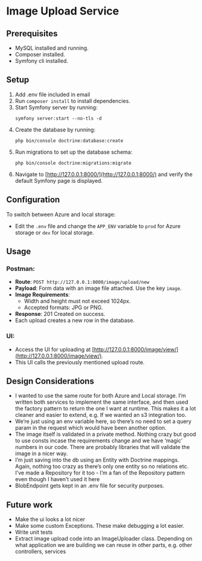 # Image Upload Service

## Prerequisites

- MySQL installed and running.
- Composer installed.
- Symfony cli installed.

## Setup

1. Add .env file included in email
2. Run `composer install` to install dependencies.
3. Start Symfony server by running:
   ```
   symfony server:start --no-tls -d
   ```
4. Create the database by running:
   ```
   php bin/console doctrine:database:create
   ```
5. Run migrations to set up the database schema:
   ```
   php bin/console doctrine:migrations:migrate
   ```
6. Navigate to [http://127.0.0.1:8000/](http://127.0.0.1:8000/) and verify the default Symfony page is displayed.

## Configuration

To switch between Azure and local storage:

- Edit the `.env` file and change the `APP_ENV` variable to `prod` for Azure storage or `dev` for local storage.

## Usage

### Postman:

- **Route**: `POST http://127.0.0.1:8000/image/upload/new`
- **Payload**: Form data with an image file attached. Use the key `image`.
- **Image Requirements**:
  - Width and height must not exceed 1024px.
  - Accepted formats: JPG or PNG.
- **Response**: 201 Created on success.
- Each upload creates a new row in the database.

### UI:

- Access the UI for uploading at [http://127.0.0.1:8000/image/view/](http://127.0.0.1:8000/image/view/).
- This UI calls the previously mentioned upload route.

## Design Considerations

- I wanted to use the same route for both Azure and Local storage. I’m written both services to implement the same interface, and then used the factory pattern to return the one I want at runtime. This makes it a lot cleaner and easier to extend, e.g. If we wanted an s3 integration too.  
- We’re just using an env variable here, so there’s no need to set a query param in the request which would have been another option. 
- The image itself is validated in a private method. Nothing crazy but good to use consts incase the requirements change and we have ‘magic’ numbers in our code. There are probably libraries that will validate the image in a nicer way. 
- I’m just saving into the db using an Entity with Doctrine mappings. Again, nothing too crazy as there’s only one entity so no relations etc. I’ve made a Repository for it too - I’m a fan of the Repository pattern even though I haven’t used it here
- BlobEndpoint gets kept in an .env file for security purposes.

## Future work

- Make the ui looks a lot nicer 
- Make some custom Exceptions. These make debugging a lot easier. 
- Write unit tests
- Extract image upload code into an ImageUploader class. Depending on what application we are building we can reuse in other parts, e.g. other controllers, services

